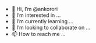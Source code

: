 - 👋 Hi, I’m @ankorori
- 👀 I’m interested in ...
- 🌱 I’m currently learning ...
- 💞️ I’m looking to collaborate on ...
- 📫 How to reach me ...

<!---
ankorori/ankorori is a ✨ special ✨ repository because its `README.md` (this file) appears on your GitHub profile.
You can click the Preview link to take a look at your changes.
--->
